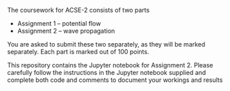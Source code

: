 The coursework for ACSE-2 consists of two parts

- Assignment 1 – potential flow
- Assignment 2 – wave propagation

You are asked to submit these two separately, as they will be marked separately. Each part is marked out of 100 points.

This repository contains the Jupyter notebook for Assignment 2. Please carefully follow the instructions in the Jupyter notebook supplied and complete both code and comments to document your workings and results
